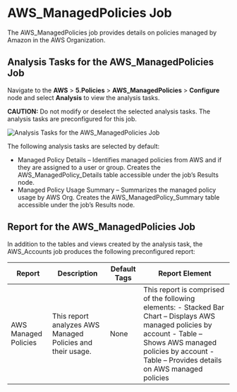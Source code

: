 # AWS_ManagedPolicies Job

The AWS_ManagedPolicies job provides details on policies managed by Amazon in the AWS Organization.

## Analysis Tasks for the AWS_ManagedPolicies Job

Navigate to the **AWS** > **5.Policies** > **AWS_ManagedPolicies** > **Configure** node and select
**Analysis** to view the analysis tasks.

**CAUTION:** Do not modify or deselect the selected analysis tasks. The analysis tasks are
preconfigured for this job.

![Analysis Tasks for the AWS_ManagedPolicies Job](/img/product_docs/accessanalyzer/11.6/accessanalyzer/solutions/aws/policies/managedpoliciesanalysis.webp)

The following analysis tasks are selected by default:

- Managed Policy Details – Identifies managed policies from AWS and if they are assigned to a user
  or group. Creates the AWS_ManagedPolicy_Details table accessible under the job’s Results node.
- Managed Policy Usage Summary – Summarizes the managed policy usage by AWS Org. Creates the
  AWS_ManagedPolicy_Summary table accessible under the job’s Results node.

## Report for the AWS_ManagedPolicies Job

In addition to the tables and views created by the analysis task, the AWS_Accounts job produces the
following preconfigured report:

| Report               | Description                                                | Default Tags | Report Element                                                                                                                                                                                                        |
| -------------------- | ---------------------------------------------------------- | ------------ | --------------------------------------------------------------------------------------------------------------------------------------------------------------------------------------------------------------------- |
| AWS Managed Policies | This report analyzes AWS Managed Policies and their usage. | None         | This report is comprised of the following elements: - Stacked Bar Chart – Displays AWS managed policies by account - Table – Shows AWS managed policies by account - Table – Provides details on AWS managed policies |
